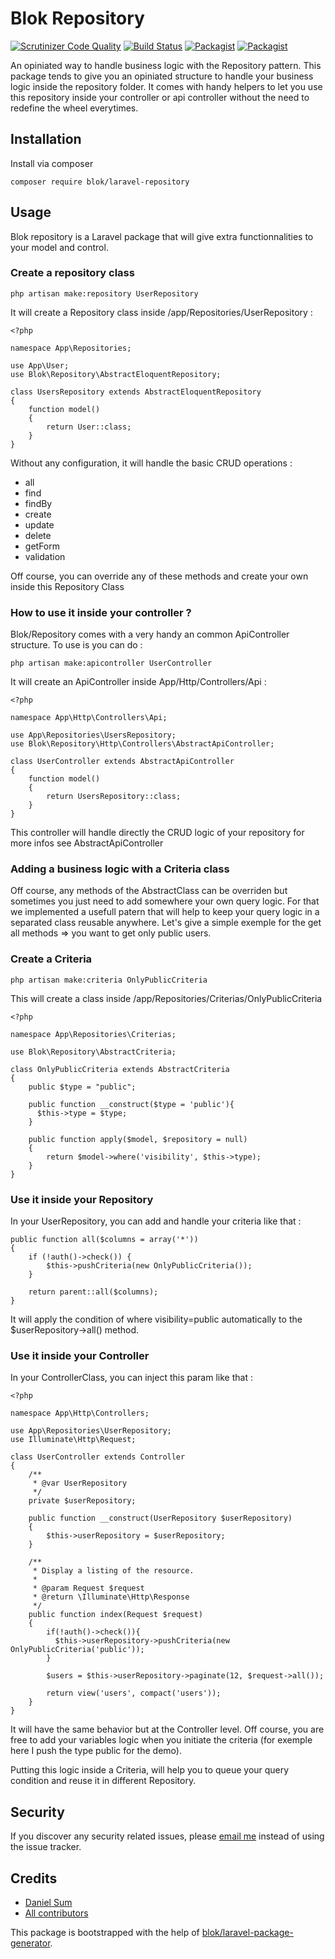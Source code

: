 # Blok Repository

[![Scrutinizer Code Quality](https://scrutinizer-ci.com/g/blok/laravel-repository/badges/quality-score.png?b=master)](https://scrutinizer-ci.com/g/blok/laravel-repository/?branch=master)
[![Build Status](https://scrutinizer-ci.com/g/blok/laravel-repository/badges/build.png?b=master)](https://scrutinizer-ci.com/g/blok/laravel-repository/build-status/master)
[![Packagist](https://poser.pugx.org/blok/laravel-repository/d/total.svg)](https://packagist.org/packages/blok/laravel-repository)
[![Packagist](https://img.shields.io/packagist/l/blok/laravel-repository.svg)](https://packagist.org/packages/blok/laravel-repository)

An opiniated way to handle business logic with the Repository pattern. This package tends to give you an opiniated structure to handle your business logic inside the repository folder. It comes with handy helpers to let you use this repository inside your controller or api controller without the need to redefine the wheel everytimes.

## Installation

Install via composer

```
composer require blok/laravel-repository
```

## Usage

Blok repository is a Laravel package that will give extra functionnalities to your model and control.

### Create a repository class 

```
php artisan make:repository UserRepository
```

It will create a Repository class inside /app/Repositories/UserRepository : 

```
<?php

namespace App\Repositories;

use App\User;
use Blok\Repository\AbstractEloquentRepository;

class UsersRepository extends AbstractEloquentRepository
{
    function model()
    {
        return User::class;
    }
}
```

Without any configuration, it will handle the basic CRUD operations : 

- all
- find
- findBy
- create
- update
- delete
- getForm
- validation

Off course, you can override any of these methods and create your own inside this Repository Class

###  How to use it inside your controller ? 

Blok/Repository comes with a very handy an common ApiController structure. To use is you can do : 

````php artisan make:apicontroller UserController````

It will create an ApiController inside App/Http/Controllers/Api : 

````
<?php

namespace App\Http\Controllers\Api;

use App\Repositories\UsersRepository;
use Blok\Repository\Http\Controllers\AbstractApiController;

class UserController extends AbstractApiController
{
    function model()
    {
        return UsersRepository::class;
    }
}
````

This controller will handle directly the CRUD logic of your repository for more infos see AbstractApiController

### Adding a business logic with a Criteria class

Off course, any methods of the AbstractClass can be overriden but sometimes you just need to add somewhere your own query logic. For that we implemented a usefull patern that will help to keep your query logic in a separated class reusable anywhere. Let's give a simple exemple for the get all methods => you want to get only public users.

### Create a Criteria

``` php artisan make:criteria OnlyPublicCriteria ```

This will create a class inside /app/Repositories/Criterias/OnlyPublicCriteria

```
<?php

namespace App\Repositories\Criterias;

use Blok\Repository\AbstractCriteria;

class OnlyPublicCriteria extends AbstractCriteria
{
    public $type = "public";

    public function __construct($type = 'public'){
      $this->type = $type;
    }

    public function apply($model, $repository = null)
    {
        return $model->where('visibility', $this->type);
    }
}
```

### Use it inside your Repository

In your UserRepository, you can add and handle your criteria like that : 

```
public function all($columns = array('*'))
{
    if (!auth()->check()) {
        $this->pushCriteria(new OnlyPublicCriteria());
    }

    return parent::all($columns);
}
```

It will apply the condition of where visibility=public automatically to the $userRepository->all() method.

### Use it inside your Controller

In your ControllerClass, you can inject this param like that : 

```
<?php

namespace App\Http\Controllers;

use App\Repositories\UserRepository;
use Illuminate\Http\Request;

class UserController extends Controller
{
    /**
     * @var UserRepository
     */
    private $userRepository;

    public function __construct(UserRepository $userRepository)
    {
        $this->userRepository = $userRepository;
    }

    /**
     * Display a listing of the resource.
     *
     * @param Request $request
     * @return \Illuminate\Http\Response
     */
    public function index(Request $request)
    {
        if(!auth()->check()){
          $this->userRepository->pushCriteria(new OnlyPublicCriteria('public'));
        }
    
        $users = $this->userRepository->paginate(12, $request->all());
        
        return view('users', compact('users'));
    }
}
```

It will have the same behavior but at the Controller level. Off course, you are free to add your variables logic when you initiate the criteria (for exemple here I push the type public for the demo).

Putting this logic inside a Criteria, will help you to queue your query condition and reuse it in different Repository.

## Security

If you discover any security related issues, please [email me](daniel@cherrypulp.com) instead of using the issue tracker.

## Credits

- [Daniel Sum](https://github.com/cherrylabs/blok-repository)
- [All contributors](https://github.com/cherrylabs/blok-repository/graphs/contributors)

This package is bootstrapped with the help of
[blok/laravel-package-generator](https://github.com/cherrylabs/blok-laravel-package-generator).
